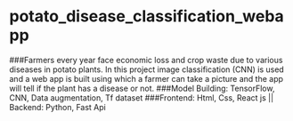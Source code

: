 # potato_disease_classification_webapp
###Farmers every year face economic loss and crop waste due to various diseases in potato plants. In this project image classification (CNN) is used and a web app is built using which a farmer can take a picture and the app will tell if the plant has a disease or not. 
###Model Building: TensorFlow, CNN, Data augmentation, Tf dataset
###Frontend: Html, Css, React js  ||  Backend:  Python, Fast Api 
